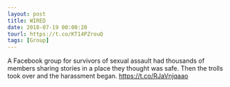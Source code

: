 ```yaml
---
layout: post
title: WIRED
date: 2018-07-19 00:00:20
tourl: https://t.co/KT14PZrouQ
tags: [Group]
---
```

A Facebook group for survivors of sexual assault had thousands of members sharing stories in a place they thought was safe. Then the trolls took over and the harassment began. https://t.co/RJaVnjqaao